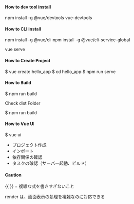 #### How to dev tool install 

npm install -g @vue/devtools
vue-devtools

#### How to CLI install

npm install -g @vue/cli
npm install -g @vue/cli-service-global

vue serve

#### How to Create Project

$ vue create hello_app
$ cd hello_app
$ npm run serve

#### How to Build

$ npm run build

Check dist Folder

$ npm run build

#### How to Vue UI

$ vue ui 

- プロジェクト作成
- インポート
- 依存関係の確認
- タスクの確認（サーバー起動、ビルド）

#### Caution 

{{ }}  = 複雑な式を書きすぎないこと

render は、画面表示の処理を複雑なのに対応できる
